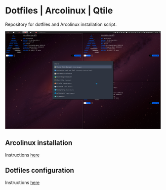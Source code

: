 # Dotfiles | Arcolinux | Qtile

Repository for dotfiles and Arcolinux installation script.

![screeshoot](screenshot.png)

## Arcolinux installation

Instructions [here](https://github.com/fcarp10/dotfiles-arcolinux/blob/master/.script-config/README.md)  

## Dotfiles configuration 

Instructions [here](https://github.com/fcarp10/dotfiles-arcolinux/blob/master/.config/README.md)
 